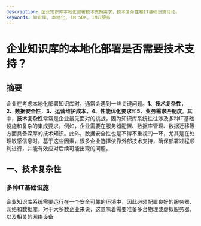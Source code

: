 ```yaml
---
description: 企业知识库本地化部署技术支持需求，技术复杂性和IT基础设施讨论。
keywords: 知识库, 本地化, IM SDK, IM云服务
---
```

# 企业知识库的本地化部署是否需要技术支持？


## 摘要

企业在考虑本地化部署知识库时，通常会遇到一些关键问题。**1、技术复杂性**，**2、数据安全性**，**3、运营维护成本**，**4、性能优化要求**和**5、业务需求匹配度**。其中，**技术复杂性**常常是企业最先面对的挑战，因为知识库系统往往涉及多种IT基础设施和复杂的集成要求。例如，企业需要在服务器配置、数据库管理、数据迁移等方面具备深厚的技术知识。此外，数据安全性也是不得不重视的一环，尤其是在处理敏感信息时。基于这些因素，很多企业选择依靠外部技术支持，确保部署过程顺利进行，并能有效应对后续可能出现的问题。

## 一、技术复杂性

### 多种IT基础设施

企业知识库系统需要运行在一个安全可靠的环境中，因此必须配置良好的服务器、网络和数据库。对于大多数企业来说，这意味着需要准备多台物理或虚拟服务器，以及相关的网络设备